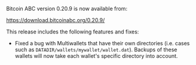 Bitcoin ABC version 0.20.9 is now available from:

  <https://download.bitcoinabc.org/0.20.9/>

This release includes the following features and fixes:
 - Fixed a bug with Multiwallets that have their own directories (i.e. cases
   such as `DATADIR/wallets/mywallet/wallet.dat`).  Backups of these wallets
   will now take each wallet's specific directory into account.
